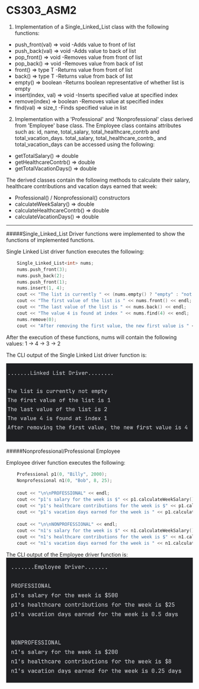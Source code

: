 # CS303_ASM2

1. Implementation of a Single_Linked_List class with the following functions:
  * push_front(val) => void
    -Adds value to front of list
  * push_back(val) => void
    -Adds value to back of list
  * pop_front() => void
    -Removes value from front of list
  * pop_back() => void
    -Removes value from back of list
  * front() => type T
    -Returns value from front of list
  * back() => type T
    -Returns value from back of list
  * empty() => boolean
    -Returns boolean representative of whether list is empty
  * insert(index, val) => void
    -Inserts specified value at specified index
  * remove(index) => boolean
    -Removes value at specified index
  * find(val) => size_t
    -Finds specified value in list


2. Implementation with a 'Professional' and 'Nonprofessional' class derived from 'Employee' base class. The Employee class contains attributes such as: id, name, total_salary, total_healthcare_contrb and total_vacation_days. total_salary, total_healthcare_contrb_ and total_vacation_days can be accessed using the following: 
  * getTotalSalary() => double
  * getHealthcareContrb() => double
  * getTotalVacationDays() => double

  The derived classes contain the following methods to calculate their salary, healthcare contributions and vacation days earned that week:
  * Professional() / Nonprofessional() constructors
  * calculateWeekSalary() => double
  * calculateHealthcareContrb() => double
  * calculateVacationDays() => double

-------
#####Single_Linked_List
Driver functions were implemented to show the functions of implemented functions.

Single Linked List driver function executes the following:
```cpp
    Single_Linked_List<int> nums;
    nums.push_front(3);
    nums.push_back(2);
    nums.push_front(1);
    nums.insert(1, 4);
    cout << "The list is currently " << (nums.empty() ? "empty" : "not empty") << endl;
    cout << "The first value of the list is " << nums.front() << endl;
    cout << "The last value of the list is " << nums.back() << endl;
    cout << "The value 4 is found at index " << nums.find(4) << endl;
    nums.remove(0);
    cout << "After removing the first value, the new first value is " << nums.front();
```

After the execution of these functions, nums will contain the following values:
    1 -> 4 -> 3 -> 2

The CLI output of the Single Linked List driver function is:

![alt text](https://github.com/pv747/CS303_ASM2/blob/306c8d5c06b43ccfbbbf5b73db44ec0f40b1ea6c/Screenshots/Single_Linked_List_driver.png)

#####Nonprofessional/Professional Employee

Employee driver function executes the following:

```cpp
    Professional p1(0, "Billy", 2000);
    Nonprofessional n1(0, "Bob", 8, 25);

    cout << "\n\nPROFESSIONAL" << endl;
    cout << "p1's salary for the week is $" << p1.calculateWeekSalary() << endl;
    cout << "p1's healthcare contributions for the week is $" << p1.calculateHealthcareContrb() << endl;
    cout << "p1's vacation days earned for the week is " << p1.calculateVacationDays() << " days"<< endl;

    cout << "\n\nNONPROFESSIONAL" << endl;
    cout << "n1's salary for the week is $" << n1.calculateWeekSalary() << endl;
    cout << "n1's healthcare contributions for the week is $" << n1.calculateHealthcareContrb() << endl;
    cout << "n1's vacation days earned for the week is " << n1.calculateVacationDays() << " days" << endl;
```

The CLI output of the Employee driver function is:
![alt text](https://github.com/pv747/CS303_ASM2/blob/ab311b688398f40817a155bac1e358fe49121adc/Screenshots/Employee_Driver.png)












